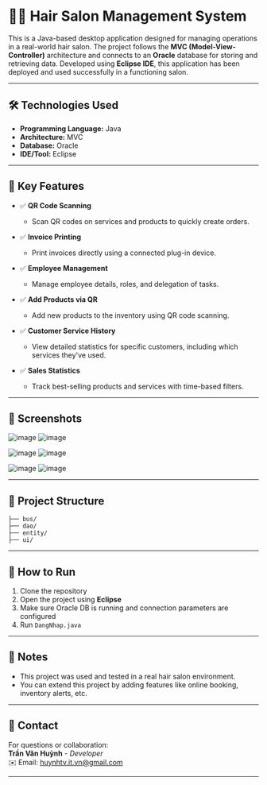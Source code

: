 # 💇‍♂️ Hair Salon Management System

This is a Java-based desktop application designed for managing operations in a real-world hair salon. The project follows the **MVC (Model-View-Controller)** architecture and connects to an **Oracle** database for storing and retrieving data. Developed using **Eclipse IDE**, this application has been deployed and used successfully in a functioning salon.

---

## 🛠️ Technologies Used

- **Programming Language:** Java  
- **Architecture:** MVC  
- **Database:** Oracle  
- **IDE/Tool:** Eclipse  

---

## 🚀 Key Features

- ✅ **QR Code Scanning**  
  - Scan QR codes on services and products to quickly create orders.

- ✅ **Invoice Printing**  
  - Print invoices directly using a connected plug-in device.

- ✅ **Employee Management**  
  - Manage employee details, roles, and delegation of tasks.

- ✅ **Add Products via QR**  
  - Add new products to the inventory using QR code scanning.

- ✅ **Customer Service History**  
  - View detailed statistics for specific customers, including which services they've used.

- ✅ **Sales Statistics**  
  - Track best-selling products and services with time-based filters.

---

## 📸 Screenshots
![image](https://github.com/user-attachments/assets/563102fa-6096-4424-b62d-e0d9d03a4563) ![image](https://github.com/user-attachments/assets/c85c1b52-5822-4e78-a2cd-e08ed510ac9e)

![image](https://github.com/user-attachments/assets/1518f328-8cd1-4f4d-bbcb-03569eb26603) ![image](https://github.com/user-attachments/assets/aa1982a4-34b1-4dc2-8930-bbf879d136cf)

![image](https://github.com/user-attachments/assets/87473aec-5fd4-427d-89c7-e9f9f973e0cd) ![image](https://github.com/user-attachments/assets/a6803532-aa7f-4501-a6f7-f68794394296)




---

## 📂 Project Structure
~~~
├── bus/
├── dao/
├── entity/
├── ui/
~~~
---

## 🧪 How to Run

1. Clone the repository  
2. Open the project using **Eclipse**  
3. Make sure Oracle DB is running and connection parameters are configured  
4. Run `DangNhap.java`

---

## 📌 Notes

- This project was used and tested in a real hair salon environment.
- You can extend this project by adding features like online booking, inventory alerts, etc.

---

## 📧 Contact

For questions or collaboration:  
**Trần Văn Huỳnh** - _Developer_  
✉️ Email: huynhtv.it.vn@gmail.com

---

